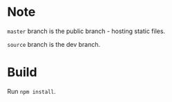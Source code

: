 # Note

```master``` branch is the public branch - hosting static files.

```source``` branch is the dev branch.

# Build

Run ```npm install```.